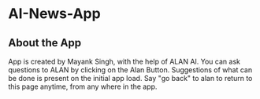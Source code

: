 # AI-News-App

## About the App

App is created by Mayank Singh, with the help of ALAN AI.
You can ask questions to ALAN by clicking on the Alan Button.
Suggestions of what can be done is present on the initial app load.
Say "go back" to alan to return to this page anytime, from any where in the app. 

